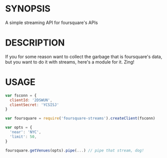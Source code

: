 # SYNOPSIS
A simple streaming API for foursquare's APIs

# DESCRIPTION
If you for some reason want to collect the garbage that is foursquare's 
data, but you want to do it with streams, here's a module for it. Zing!

# USAGE
```js
var fsconn = {
  clientId: '2DSWUN',
  clientSecret: 'YCSISJ'
}

var foursquare = require('foursquare-streams').createClient(fsconn)

var opts = {
  'near': 'NYC',
  'limit': 50,
}

foursquare.getVenues(opts).pipe(...) // pipe that stream, dog!
```
